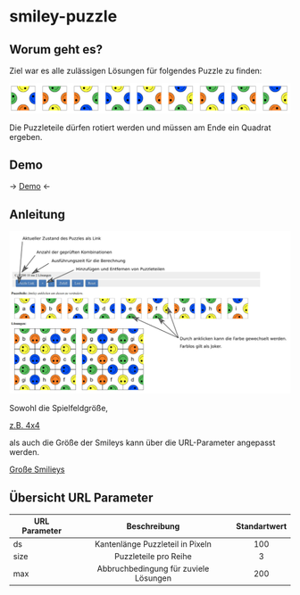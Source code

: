 smiley-puzzle
===========

Worum geht es?
------
Ziel war es alle zulässigen Lösungen für folgendes Puzzle zu finden:

![Puzzleteile](https://raw.githubusercontent.com/teodoc/smiley-puzzle/master/img/smileys.png)

Die Puzzleteile dürfen rotiert werden und müssen am Ende ein Quadrat ergeben.

Demo
------
-> [Demo](https://0x53.org/smiley-puzzle/)  <-

Anleitung
------
![Info](https://raw.githubusercontent.com/teodoc/smiley-puzzle/master/img/info.jpg)

Sowohl die Spielfeldgröße,

[z.B. 4x4](https://0x53.org/smiley-puzzle/?puzzle=W1siYSIsLTQsMSwtMywtMl0sWyJiIiwtMyw0LC0zLC00XSxbImMiLDMsLTQsMiwtMV0sWyJkIiwxLDMsLTMsLTFdLFsiZSIsMywzLC0zLC00XSxbImYiLDEsMiwxLDNdLFsiZyIsMSwtMiwtNCwtMV0sWyJoIiwtMywtMiwtMiwtM10sWyJpIiwtMywtMSwxLC00XSxbImoiLDQsMywzLDRdLFsiayIsLTMsMSwtMSwtMl0sWyJsIiw0LDIsLTMsMV0sWyJtIiw0LC0zLC0zLC0zXSxbIm4iLDQsLTIsMywtM10sWyJvIiwtMiwyLDQsMl0sWyJwIiwxLDEsLTQsLTFdXQ==&size=4)

als auch die Größe der Smileys kann über die URL-Parameter angepasst werden.

[Große Smilieys](https://0x53.org/smiley-puzzle/?ds=400&puzzle=W1siYSIsMSwtNCwtMiwzXSxbImIiLC0zLDIsMSwtMl0sWyJjIiwtMSwzLDQsLTJdLFsiZCIsLTEsNCwzLC00XSxbImUiLC0xLDIsMywtNF0sWyJmIiwtNCwxLDMsLTJdLFsiZyIsLTMsNCwxLC0yXSxbImgiLC0zLDIsMSwtNF0sWyJpIiw0LDEsLTIsLTNdXQ==&size=3)
 
Übersicht URL Parameter 
------
 
| URL Parameter | Beschreibung                          | Standartwert |
| ------------- |:-------------------------------------:|:------------:|
| ds            | Kantenlänge Puzzleteil in Pixeln      | 100          |
| size          | Puzzleteile pro Reihe                 | 3            |
| max           | Abbruchbedingung für zuviele Lösungen | 200          |
